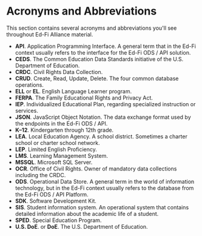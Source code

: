 # Acronyms and Abbreviations

This section contains several acronyms and abbreviations you'll see throughout
Ed-Fi Alliance material.

* **API**. Application Programming Interface. A general term that in the Ed-Fi
  context usually refers to the interface for the Ed-Fi ODS / API solution.
* **CEDS**. The Common Education Data Standards initiative of the U.S.
  Department of Education.
* **CRDC**. Civil Rights Data Collection.
* **CRUD**. Create, Read, Update, Delete. The four common database operations.
* **ELL** or **EL**. English Language Learner program.
* **FERPA**. The Family Educational Rights and Privacy Act.
* **IEP**. Individualized Educational Plan, regarding specialized instruction or
  services.
* **JSON**. JavaScript Object Notation. The data exchange format used by the
  endpoints in the Ed-Fi ODS / API.
* **K–12**. Kindergarten through 12th grade.
* **LEA**. Local Education Agency. A school district. Sometimes a charter school
  or charter school network.
* **LEP**. Limited English Proficiency.
* **LMS**. Learning Management System.
* **MSSQL**. Microsoft SQL Server.
* **OCR**. Office of Civil Rights. Owner of mandatory data collections including
  the CRDC.
* **ODS**. Operational Data Store. A general term in the world of information
  technology, but in the Ed-Fi context usually refers to the database from the
  Ed-Fi ODS / API Platform.
* **SDK**. Software Development Kit.
* **SIS**. Student information system. An operational system that contains
  detailed information about the academic life of a student.
* **SPED**. Special Education Program.
* **U.S. DoE**. or **DoE**. The U.S. Department of Education.
